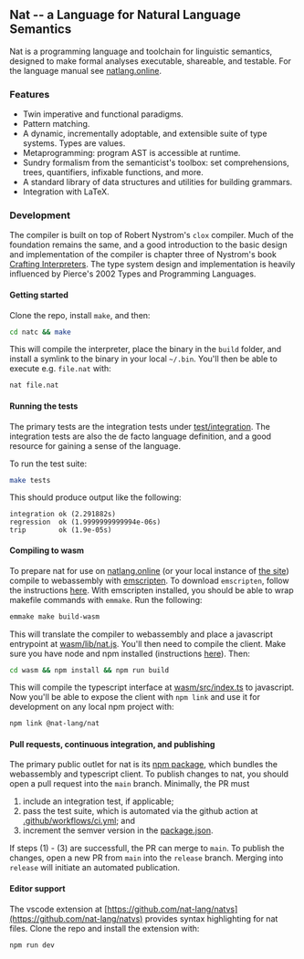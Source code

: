 ## Nat -- a Language for Natural Language Semantics

Nat is a programming language and toolchain for linguistic semantics, designed to make formal analyses executable, shareable, and testable. For the language manual see [natlang.online](https://natlang.online/guide/natlang).

### Features

- Twin imperative and functional paradigms.
- Pattern matching.
- A dynamic, incrementally adoptable, and extensible suite of type systems. Types are values.
- Metaprogramming: program AST is accessible at runtime.
- Sundry formalism from the semanticist's toolbox: set comprehensions, trees, quantifiers, infixable functions, and more.
- A standard library of data structures and utilities for building grammars.
- Integration with LaTeX.

### Development

The compiler is built on top of Robert Nystrom's `clox` compiler. Much of the foundation remains the same, and a good introduction to the basic design and implementation of the compiler is chapter three of Nystrom's book [Crafting Interpreters](https://craftinginterpreters.com/contents.html). The type system design and implementation is heavily influenced by Pierce's 2002 Types and Programming Languages.

#### Getting started
Clone the repo, install `make`, and then:

```bash
cd natc && make
```

This will compile the interpreter, place the binary in the `build` folder, and install a symlink to the binary in your local `~/.bin`.  You'll then be able to execute e.g. `file.nat` with:

```bash
nat file.nat
```

#### Running the tests

The primary tests are the integration tests under [test/integration](test/integration). The integration tests are also the de facto language definition, and a good resource for gaining a sense of the language.

To run the test suite:

```bash
make tests
```

This should produce output like the following:

```
integration ok (2.291882s)
regression  ok (1.9999999999994e-06s)
trip        ok (1.9e-05s)
```

#### Compiling to wasm

To prepare nat for use on [natlang.online](https://natlang.online) (or your local instance of [the site](https://github.com/nat-lang/www)) compile to webassembly with [emscripten](https://emscripten.org/docs/compiling/Building-Projects.html). To download `emscripten`, follow the instructions [here](https://emscripten.org/docs/getting_started/downloads.html). With emscripten installed, you should be able to wrap makefile commands with `emmake`. Run the following:

```bash
emmake make build-wasm
```

This will translate the compiler to webassembly and place a javascript entrypoint at [wasm/lib/nat.js](wasm/lib/nat.js). You'll then need to compile the client. Make sure you have node and npm installed (instructions [here](https://nodejs.org/en/download/)). Then:

```bash
cd wasm && npm install && npm run build
```

This will compile the typescript interface at [wasm/src/index.ts](wasm/src/index.ts) to javascript. Now you'll be able to expose the client with `npm link` and use it for development on any local npm project with:

```bash
npm link @nat-lang/nat
```

#### Pull requests, continuous integration, and publishing

The primary public outlet for nat is its [npm package](https://www.npmjs.com/package/@nat-lang/nat), which bundles the webassembly and typescript client. To publish changes to nat, you should open a pull request into the `main` branch. Minimally, the PR must

1. include an integration test, if applicable;
2. pass the test suite, which is automated via the github action at [.github/workflows/ci.yml](.github/workflows/ci.yml); and
3. increment the semver version in the [package.json](wasm/package.json).

If steps (1) - (3) are successfull, the PR can merge to `main`. To publish the changes, open a new PR from `main` into the `release` branch. Merging into `release` will initiate an automated publication.

#### Editor support

The vscode extension at [https://github.com/nat-lang/natvs](https://github.com/nat-lang/natvs) provides syntax highlighting for nat files. Clone the repo and install the extension with:

```bash
npm run dev
```
